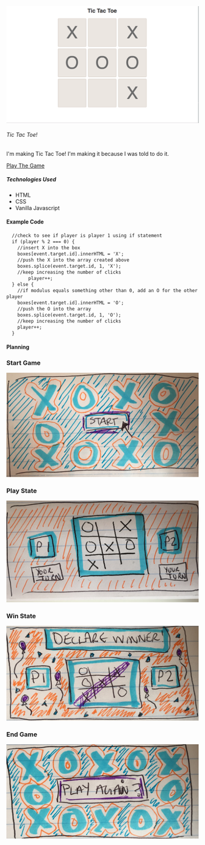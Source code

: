 ![Tic Tac Toe](/readme-assets/tictactoeboard.png "Tic Tac Toe")

###### Tic Tac Toe! ####

I'm making Tic Tac Toe! I'm making it because I was told to do it.

[Play The Game](https://www.bitballoon.com/sites/sales-person-enemies-10410)
 
##### Technologies Used ###

- HTML
- CSS
- Vanilla Javascript

#### Example Code ###

```function checkPlayable (event) {
  //check to see if player is player 1 using if statement
  if (player % 2 === 0) {
    //insert X into the box
    boxes[event.target.id].innerHTML = 'X';
    //push the X into the array created above
    boxes.splice(event.target.id, 1, 'X');
    //keep increasing the number of clicks
        player++;
  } else {
    //if modulus equals something other than 0, add an O for the other player
    boxes[event.target.id].innerHTML = 'O';
    //push the O into the array
    boxes.splice(event.target.id, 1, 'O');
    //keep increasing the number of clicks
    player++;
  }
```

#### Planning ###

### Start Game ###
![Tic Tac Toe](/readme-assets/startgame.jpg "Start Tic Tac Toe")

### Play State ###
![Tic Tac Toe](/readme-assets/playstate.jpg "Play Tic Tac Toe")

### Win State ###
![Tic Tac Toe](/readme-assets/winnerstate.jpg "Win Tic Tac Toe")

### End Game ###
![Tic Tac Toe](/readme-assets/reset.jpg "End Tic Tac Toe")

